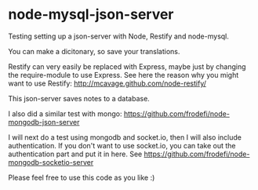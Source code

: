 node-mysql-json-server
===========

Testing setting up a json-server with Node, Restify and node-mysql.

You can make a dicitonary, so save your translations.

Restify can very easily be replaced with Express, maybe just by changing the require-module to use Express.
See here the reason why you might want to use Restify: http://mcavage.github.com/node-restify/

This json-server saves notes to a database.

I also did a similar test with mongo: https://github.com/frodefi/node-mongodb-json-server

I will next do a test using mongodb and socket.io, then I will also include authentication.
If you don't want to use socket.io, you can take out the authentication part and put it in here.
See https://github.com/frodefi/node-mongodb-socketio-server

Please feel free to use this code as you like :)
